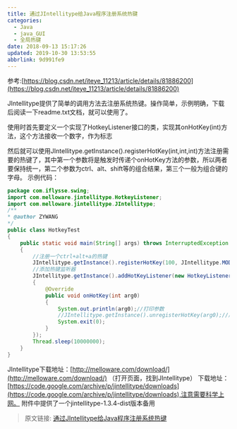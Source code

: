```yaml
---
title: 通过JIntellitype给Java程序注册系统热键
categories: 
  - Java
  - java_GUI
  - 全局热键
date: 2018-09-13 15:17:26
updated: 2019-10-30 13:53:55
abbrlink: 9d991fe9
---
```


<!--more-->
<script src="https://cdn.bootcss.com/jquery/3.4.0/jquery.slim.min.js"></script>
<script>$(document).ready(function () {$(".post-body > ul:nth-child(1)").hide();});</script>

<!--end-->
参考:[https://blog.csdn.net/iteye_11213/article/details/81886200](https://blog.csdn.net/iteye_11213/article/details/81886200)

JIntellitype提供了简单的调用方法去注册系统热键。操作简单，示例明确，下载后阅读一下readme.txt文档，就可以使用了。

使用时首先要定义一个实现了HotkeyListener接口的类，实现其onHotKey(int)方法，这个方法接收一个数字，作为标志

然后就可以使用JIntellitype.getInstance().registerHotKey(int,int,int)方法注册需要的热键了，其中第一个参数将是触发时传递个onHotKey方法的参数，所以两者要保持统一，第二个参数为ctrl、alt、shift等的组合结果，第三个一般为组合键的字母。
示例代码：
```java
package com.iflysse.swing;
import com.melloware.jintellitype.HotkeyListener;
import com.melloware.jintellitype.JIntellitype;
/**
* @author ZYWANG
*/
public class HotkeyTest 
{
    public static void main(String[] args) throws InterruptedException 
    {
        //注册一个ctrl+alt+a的热键
        JIntellitype.getInstance().registerHotKey(100, JIntellitype.MOD_CONTROL+JIntellitype.MOD_ALT, (int)'T');
        //添加热键监听器
        JIntellitype.getInstance().addHotKeyListener(new HotkeyListener() 
        {
            @Override
            public void onHotKey(int arg0) 
            {
                System.out.println(arg0);//打印参数
                //JIntellitype.getInstance().unregisterHotKey(arg0);//用于移除热键注册的方法
                System.exit(0);
            }
        });
        Thread.sleep(10000000);
    }
}

```
JIntellitype下载地址：[http://melloware.com/download/](http://melloware.com/download/) （打开页面，找到JIntellitype）
下载地址：[https://code.google.com/archive/p/jintellitype/downloads](https://code.google.com/archive/p/jintellitype/downloads),注意需要科学上网。
附件中提供了一个jintellitype-1.3.4-dist版本备用

>原文链接: [通过JIntellitype给Java程序注册系统热键](https://lanlan2017.github.io/blog/9d991fe9/)
